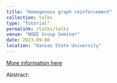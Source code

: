 ```yaml
---
title: "Homogenous graph reinforcement"
collection: talks
type: "Tutorial"
permalink: /talks/talk1
venue: "NODE Group Seminar"
date: 2023-09-08
location: "Kansas State University"
---
```

[More information here](https://www.math.ksu.edu/research/centers-groups/node-group/)

Abstract: